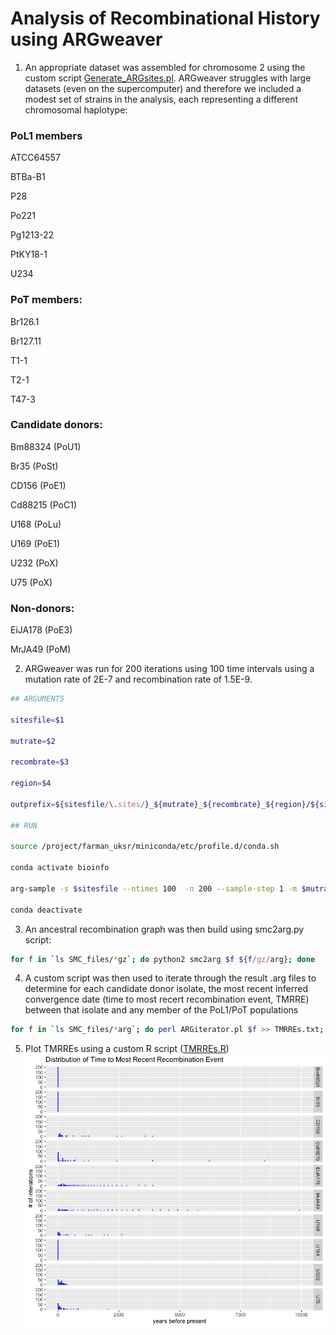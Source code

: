 # Analysis of Recombinational History using ARGweaver

1. An appropriate dataset was assembled for chromosome 2 using the custom script [Generate_ARGsites.pl](/ARG/Generate_ARGsites.pl). ARGweaver struggles with large datasets (even on the supercomputer) and therefore we included a modest set of strains in the analysis, each representing a different chromosomal haplotype: 

### PoL1 members
ATCC64557

BTBa-B1

P28

Po221

Pg1213-22

PtKY18-1

U234

### PoT members:
Br126.1

Br127.11

T1-1

T2-1

T47-3

### Candidate donors:
Bm88324 (PoU1)

Br35 (PoSt)

CD156 (PoE1)

Cd88215 (PoC1)

U168 (PoLu)

U169 (PoE1)

U232 (PoX)

U75 (PoX)

### Non-donors:
EiJA178 (PoE3)

MrJA49 (PoM)

2. ARGweaver was run for 200 iterations using 100 time intervals using a mutation rate of 2E-7 and recombination rate of 1.5E-9.
```bash
## ARGUMENTS

sitesfile=$1

mutrate=$2

recombrate=$3

region=$4

outprefix=${sitesfile/\.sites/}_${mutrate}_${recombrate}_${region}/${sitesfile/\.sites/}_${region}

## RUN

source /project/farman_uksr/miniconda/etc/profile.d/conda.sh

conda activate bioinfo

arg-sample -s $sitesfile --ntimes 100  -n 200 --sample-step 1 -m $mutrate -r $recombrate -o $outprefix --region $region --overwrite

conda deactivate
```

3. An ancestral recombination graph was then build using smc2arg.py script:
```bash
for f in `ls SMC_files/*gz`; do python2 smc2arg $f ${f/gz/arg}; done
```
4. A custom script was then used to iterate through the result .arg files to determine for each candidate donor isolate, the most recent inferred convergence date (time to most recert recombination event, TMRRE) between that isolate and any member of the PoL1/PoT populations
```bash
for f in `ls SMC_files/*arg`; do perl ARGiterator.pl $f >> TMRREs.txt; done
```
5. Plot TMRREs using a custom R script ([TMRREs.R](/ARG/TMRREs.R))
![TMRREs.png](/ARG/TMRREs.png)
